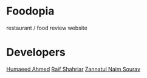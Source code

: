 # Foodopia
restaurant / food review website

# Developers
<a href="https://github.com/badassiumoxide">Humaeed Ahmed</a>
<a href="https://github.com/rafid211">Raif Shahriar</a>
<a href="https://github.com/znSourav">Zannatul Naim Sourav</a>

